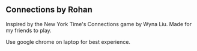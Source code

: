 ## Connections by Rohan
Inspired by the New York Time's Connections game by Wyna Liu. Made for my friends to play.

Use google chrome on laptop for best experience.
